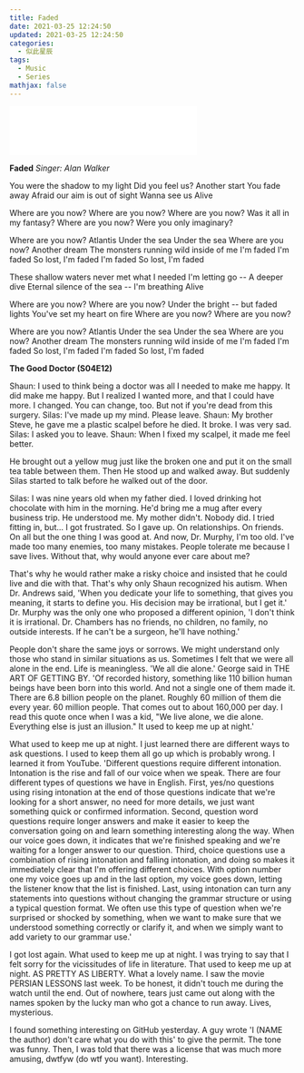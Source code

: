 ```yaml
---
title: Faded
date: 2021-03-25 12:24:50
updated: 2021-03-25 12:24:50
categories:
  - 似此星辰
tags:
  - Music
  - Series
mathjax: false
---
```



<iframe frameborder="no" border="0" marginwidth="0" marginheight="0" width=330 height=86 src="//music.163.com/outchain/player?type=2&id=36990266&auto=1&height=66"></iframe>


**Faded**
*Singer: Alan Walker*

You were the shadow to my light
Did you feel us?
Another start
You fade away
Afraid our aim is out of sight
Wanna see us
Alive

Where are you now?
Where are you now?
Where are you now?
Was it all in my fantasy?
Where are you now?
Were you only imaginary?

Where are you now?
Atlantis
Under the sea
Under the sea
Where are you now?
Another dream
The monsters running wild inside of me
I'm faded
I'm faded
So lost, I'm faded
I'm faded
So lost, I'm faded

These shallow waters never met what I needed
I'm letting go -- A deeper dive
Eternal silence of the sea -- I'm breathing
Alive

Where are you now?
Where are you now?
Under the bright -- but faded lights
You've set my heart on fire
Where are you now?
Where are you now?

Where are you now?
Atlantis
Under the sea
Under the sea
Where are you now?
Another dream
The monsters running wild inside of me
I'm faded
I'm faded
So lost, I'm faded
I'm faded
So lost, I'm faded



**The Good Doctor (S04E12)**

Shaun: I used to think being a doctor was all I needed to make me happy. It did make me happy. But I realized I wanted more, and that I could have more. I changed. You can change, too. But not if you're dead from this surgery. 
Silas: I've made up my mind. Please leave.
Shaun: My brother Steve, he gave me a plastic scalpel before he died. It broke. I was very sad.
Silas: I asked you to leave.
Shaun: When I fixed my scalpel, it made me feel better.

He brought out a yellow mug just like the broken one and put it on the small tea table between them. Then He stood up and walked away. But suddenly Silas started to talk before he walked out of the door.

Silas: I was nine years old when my father died. I loved drinking hot chocolate with him in the morning. He'd bring me a mug after every business trip. He understood me. My mother didn't. Nobody did. I tried fitting in, but... I got frustrated. So I gave up. On relationships. On friends. On all but the one thing I was good at. And now, Dr. Murphy, I'm too old. I've made too many enemies, too many mistakes. People tolerate me because I save lives. Without that, why would anyone ever care about me?

That's why he would rather make a risky choice and insisted that he could live and die with that. That's why only Shaun recognized his autism. When Dr. Andrews said, 'When you dedicate your life to something, that gives you meaning, it starts to define you. His decision may be irrational, but I get it.' Dr. Murphy was the only one who proposed a different opinion, 'I don't think it is irrational. Dr. Chambers has no friends, no children, no family, no outside interests. If he can't be a surgeon, he'll have nothing.'

People don't share the same joys or sorrows. We might understand only those who stand in similar situations as us. Sometimes I felt that we were all alone in the end. Life is meaningless. 'We all die alone.' George said in THE ART OF GETTING BY. 'Of recorded history, something like 110 billion human beings have been born into this world. And not a single one of them made it. There are 6.8 billion people on the planet. Roughly 60 million of them die every year. 60 million people. That comes out to about 160,000 per day. I read this quote once when I was a kid, "We live alone, we die alone. Everything else is just an illusion." It used to keep me up at night.'

What used to keep me up at night. I just learned there are different ways to ask questions. I used to keep them all go up which is probably wrong. I learned it from YouTube. 'Different questions require different intonation. Intonation is the rise and fall of our voice when we speak. There are four different types of questions we have in English. First, yes/no questions using rising intonation at the end of those questions indicate that we're looking for a short answer, no need for more details, we just want something quick or confirmed information. Second, question word questions require longer answers and make it easier to keep the conversation going on and learn something interesting along the way. When our voice goes down, it indicates that we're finished speaking and we're waiting for a longer answer to our question. Third, choice questions use a combination of rising intonation and falling intonation, and doing so makes it immediately clear that I'm offering different choices. With option number one my voice goes up and in the last option, my voice goes down, letting the listener know that the list is finished. Last, using intonation can turn any statements into questions without changing the grammar structure or using a typical question format. We often use this type of question when we're surprised or shocked by something, when we want to make sure that we understood something correctly or clarify it, and when we simply want to add variety to our grammar use.'

I got lost again. What used to keep me up at night. I was trying to say that I felt sorry for the vicissitudes of life in literature. That used to keep me up at night. AS PRETTY AS LIBERTY. What a lovely name. I saw the movie PERSIAN LESSONS last week. To be honest, it didn't touch me during the watch until the end. Out of nowhere, tears just came out along with the names spoken by the lucky man who got a chance to run away. Lives, mysterious.

I found something interesting on GitHub yesterday. A guy wrote 'I (NAME the author) don't care what you do with this' to give the permit. The tone was funny. Then, I was told that there was a license that was much more amusing, dwtfyw (do wtf you want). Interesting.



